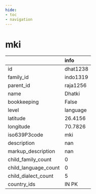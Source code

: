 ```yaml
---
hide:
- toc
- navigation
---
```

# mki
|                      | info     |
|:---------------------|:---------|
| id                   | dhat1238 |
| family_id            | indo1319 |
| parent_id            | raja1256 |
| name                 | Dhatki   |
| bookkeeping          | False    |
| level                | language |
| latitude             | 26.4156  |
| longitude            | 70.7826  |
| iso639P3code         | mki      |
| description          | nan      |
| markup_description   | nan      |
| child_family_count   | 0        |
| child_language_count | 0        |
| child_dialect_count  | 5        |
| country_ids          | IN PK    |
